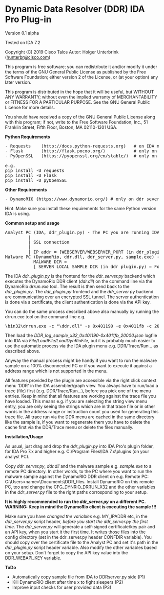 # Dynamic Data Resolver (DDR) IDA Pro Plug-in

Version 0.1 alpha

Tested on IDA 7.2

Copyright (C) 2019 Cisco Talos
Autor: Holger Unterbrink (hunterbr@cisco.com)

This program is free software; you can redistribute it and/or modify
it under the terms of the GNU General Public License as published by
the Free Software Foundation; either version 2 of the License, or
(at your option) any later version.

This program is distributed in the hope that it will be useful,
but WITHOUT ANY WARRANTY; without even the implied warranty of
MERCHANTABILITY or FITNESS FOR A PARTICULAR PURPOSE.  See the
GNU General Public License for more details.

You should have received a copy of the GNU General Public License along
with this program; if not, write to the Free Software Foundation, Inc.,
51 Franklin Street, Fifth Floor, Boston, MA 02110-1301 USA.

**Python Requirements**
<pre>
- Requests    (http://docs.python-requests.org)   # on IDA machine (Analyst PC)
- Flask       (http://flask.pocoo.org/)           # only on ddr_server.py machine (Malware host)
- PyOpenSSL   (https://pyopenssl.org/en/stable/)  # only on ddr_server.py machine (Malware host)

e.g.  
pip install -U requests  
pip install -U Flask  
pip install -U pyOpenSSL  
</pre>

**Other Requirements**
<pre>
- DynamoRIO (https://www.dynamorio.org/) # only on ddr_sever.py machine (Malware host)
</pre>

Hint: Make sure you install these requirements for the same Python version IDA is using. 

**Common setup and usage**
<pre>
Analyst PC (IDA, ddr_plugin.py) - The PC you are running IDA on.
         | 
         | SSL connection
         |
         | IP addr = [WEBSERVER/WEBSERVER_PORT (in ddr_plugin.py header)]
Malware PC (DynamoRio, ddr.dll, ddr_server.py, sample.exe) - The PC you are executing the malware on.
           MALWARE DIR = 
           [ SERVER_LOCAL_SAMPLE_DIR (in ddr_plugin.py) = Folder you copied the sample.exe file to on the Malware host] 
</pre>

The IDA *ddr_plugin.py* is the frontend for the *ddr_server.py* backend which executes the 
DynamoRio DDR client (*ddr.dll*) on the command line via the DynamoRio *drrun.exe* tool. 
The result is then send back to the *ddr_plugin.py*. The *ddr_plugin.py* frontend and the 
*ddr_server.py* backend are communicating over an encrypted SSL tunnel. The server authentication 
is done via a certificate, the client authentication is done via the API key.

You can do the same process described above also manually by running the drrun.exe tool on the command line e.g.

<pre>
<DYNAMORIO_INSTALL_DIR>\bin32\drrun.exe -c "<PATH_TO_DLL>\ddr.dll" -s 0x401190 -e 0x4011fb -c 20000 -f "<YOUR_LOGGING_DIR>\DDR_log_sample_x32_0x401190-0x4011fb_20000.json" -- "<PATH_TO_SAMPLE>\sample_x32.exe"
</pre>

Then load the *DDR_log_sample_x32_0x401190-0x4011fb_20000.json* logfile into IDA via *File/LoadFile/LoadDynRioFile*, 
but it is probably much easier to use the automatic process via the IDA plugin menu e.g. DDR/Trace/Run... as
described above.

Anyway the manual process might be handy if you want to run the malware sample on a 100% disconnected PC or if
you want to execute it against a address range which is not supported in the menu.

All features provided by the plugin are accessible via the right click context menu 'DDR' in the IDA assembler/graph view. 
You always have to run/load a trace (file) first (e.g. DDR/Trace/Run...), before you pick one of the menu entries. 
Keep in mind that all features are working against the trace file you have loaded. This means e.g. if you are selecting the 
string view menu entry, you are only seeing the strings which are in that trace file or in other words in the address 
range or instruction count you used for generating this trace file. All trace run via the DDR menu are cached in the same 
directory like the sample is, if you want to regenerate them you have to delete the cache first via the DDR/Trace menu or
delete the files manually.

**Installation/Usage**

As usual, just drag and drop the *ddr_plugin.py* into IDA Pro's plugin folder, for IDA Pro 7.x and higher
e.g. C:\Program Files\IDA 7.x\plugins (on your analyst PC).

Copy *ddr_server.py*, *ddr.dll* and the malware sample e.g. *sample.exe* to a remote PC directory. In other words, to the PC 
where you want to run the malware sample against the DynamoRIO DDR client on e.g. Remote PC: C:\Users\<name>\Documents\DDR_files\. Install DynamoRIO on this remote PC, too and change the CFG_DYNRIO_DRRUN_X32 and the other variables in the *ddr_server.py* file to the right paths corrosponding to your setup.

**It is highly recommended to run the *ddr_server.py* on a different PC.
WARNING: Keep in mind the DynamoRio client is executing the sample !!!**

Make sure you have *changed the variables* e.g. MY_IPADDR etc, in the *ddr_server.py* script header, 
*before you start the *ddr_server.py* the first time*. The *ddr_server.py* will generate 
a self-signed certificate/key pair and an API key, when you start it the first time. 
It writes those files into the config directory (set in the ddr_server.py header CONFDIR variable).
You should copy over the certificate file to the Analyst PC and set it's path in the *ddr_plugin.py* script header variable.
Also modify the other variables based on your setup. Don't forget to copy the API key value into the DDR_WEBAPI_KEY variable. 

**ToDo** 
- Automatically copy sample file from IDA to DDRserver.py side (P1)
- Kill DynamoRIO client after time x to fight sleepers (P2)
- Improve input checks for user provided data (P3)
